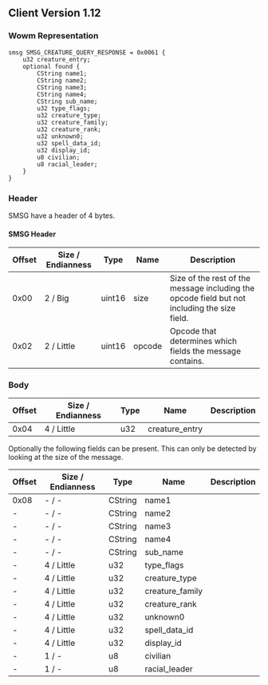## Client Version 1.12

### Wowm Representation
```rust,ignore
smsg SMSG_CREATURE_QUERY_RESPONSE = 0x0061 {
    u32 creature_entry;    
    optional found {    
        CString name1;        
        CString name2;        
        CString name3;        
        CString name4;        
        CString sub_name;        
        u32 type_flags;        
        u32 creature_type;        
        u32 creature_family;        
        u32 creature_rank;        
        u32 unknown0;        
        u32 spell_data_id;        
        u32 display_id;        
        u8 civilian;        
        u8 racial_leader;        
    }    
}
```
### Header
SMSG have a header of 4 bytes.

#### SMSG Header
| Offset | Size / Endianness | Type   | Name   | Description |
| ------ | ----------------- | ------ | ------ | ----------- |
| 0x00   | 2 / Big           | uint16 | size   | Size of the rest of the message including the opcode field but not including the size field.|
| 0x02   | 2 / Little        | uint16 | opcode | Opcode that determines which fields the message contains.|
### Body
| Offset | Size / Endianness | Type | Name | Description |
| ------ | ----------------- | ---- | ---- | ----------- |
| 0x04 | 4 / Little | u32 | creature_entry |  |

Optionally the following fields can be present. This can only be detected by looking at the size of the message.

| Offset | Size / Endianness | Type | Name | Description |
| ------ | ----------------- | ---- | ---- | ----------- |
| 0x08 | - / - | CString | name1 |  |
| - | - / - | CString | name2 |  |
| - | - / - | CString | name3 |  |
| - | - / - | CString | name4 |  |
| - | - / - | CString | sub_name |  |
| - | 4 / Little | u32 | type_flags |  |
| - | 4 / Little | u32 | creature_type |  |
| - | 4 / Little | u32 | creature_family |  |
| - | 4 / Little | u32 | creature_rank |  |
| - | 4 / Little | u32 | unknown0 |  |
| - | 4 / Little | u32 | spell_data_id |  |
| - | 4 / Little | u32 | display_id |  |
| - | 1 / - | u8 | civilian |  |
| - | 1 / - | u8 | racial_leader |  |
